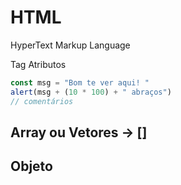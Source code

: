 # HTML
HyperText Markup Language

Tag
Atributos



```js
const msg = "Bom te ver aqui! "
alert(msg + (10 * 100) + " abraços")
// comentários
```

## Array ou Vetores -> []

## Objeto
